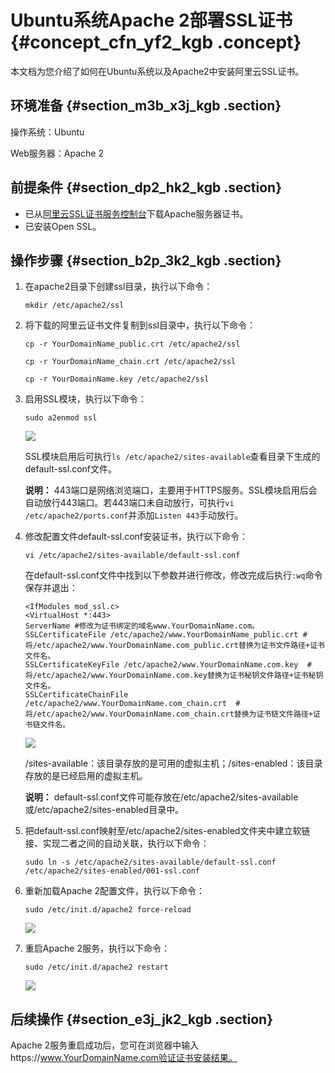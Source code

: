 # Ubuntu系统Apache 2部署SSL证书 {#concept_cfn_yf2_kgb .concept}

本文档为您介绍了如何在Ubuntu系统以及Apache2中安装阿里云SSL证书。

## 环境准备 {#section_m3b_x3j_kgb .section}

操作系统：Ubuntu

Web服务器：Apache 2

## 前提条件 {#section_dp2_hk2_kgb .section}

-   已从[阿里云SSL证书服务控制台](https://yundunnext.console.aliyun.com/?spm=5176.2020520155.aliyun_sidebar.30.25af2a528ujbXD&p=cas#/overview/cn-hangzhou)下载Apache服务器证书。
-   已安装Open SSL。

## 操作步骤 {#section_b2p_3k2_kgb .section}

1.  在apache2目录下创建ssl目录，执行以下命令：

    `mkdir /etc/apache2/ssl`

2.  将下载的阿里云证书文件复制到ssl目录中，执行以下命令：

    `cp -r YourDomainName_public.crt /etc/apache2/ssl`

    `cp -r YourDomainName_chain.crt /etc/apache2/ssl`

    `cp -r YourDomainName.key /etc/apache2/ssl`

3.  启用SSL模块，执行以下命令：

    `sudo a2enmod ssl`

    ![](http://static-aliyun-doc.oss-cn-hangzhou.aliyuncs.com/assets/img/93419/154883952036989_zh-CN.png)

    SSL模块启用后可执行`ls /etc/apache2/sites-available`查看目录下生成的default-ssl.conf文件。

    **说明：** 443端口是网络浏览端口，主要用于HTTPS服务。SSL模块启用后会自动放行443端口。若443端口未自动放行，可执行`vi /etc/apache2/ports.conf`并添加`Listen 443`手动放行。

4.  修改配置文件default-ssl.conf安装证书，执行以下命令：

    `vi /etc/apache2/sites-available/default-ssl.conf`

    在default-ssl.conf文件中找到以下参数并进行修改，修改完成后执行`:wq`命令保存并退出：

    ```language-javascript
    <IfModules mod_ssl.c>
    <VirtualHost *:443>  
    ServerName #修改为证书绑定的域名www.YourDomainName.com。
    SSLCertificateFile /etc/apache2/www.YourDomainName_public.crt #将/etc/apache2/www.YourDomainName.com_public.crt替换为证书文件路径+证书文件名。
    SSLCertificateKeyFile /etc/apache2/www.YourDomainName.com.key  #将/etc/apache2/www.YourDomainName.com.key替换为证书秘钥文件路径+证书秘钥文件名。
    SSLCertificateChainFile /etc/apache2/www.YourDomainName.com_chain.crt  #将/etc/apache2/www.YourDomainName.com_chain.crt替换为证书链文件路径+证书链文件名。
    
    ```

    ![](http://static-aliyun-doc.oss-cn-hangzhou.aliyuncs.com/assets/img/93419/154883952036991_zh-CN.png)

    /sites-available：该目录存放的是可用的虚拟主机；/sites-enabled：该目录存放的是已经启用的虚拟主机。

    **说明：** default-ssl.conf文件可能存放在/etc/apache2/sites-available或/etc/apache2/sites-enabled目录中。

5.  把default-ssl.conf映射至/etc/apache2/sites-enabled文件夹中建立软链接、实现二者之间的自动关联，执行以下命令：

    ```
    sudo ln -s /etc/apache2/sites-available/default-ssl.conf /etc/apache2/sites-enabled/001-ssl.conf
    ```

6.  重新加载Apache 2配置文件，执行以下命令：

    `sudo /etc/init.d/apache2 force-reload`

    ![](http://static-aliyun-doc.oss-cn-hangzhou.aliyuncs.com/assets/img/93419/154883952036992_zh-CN.png)

7.  重启Apache 2服务，执行以下命令：

    ```
    sudo /etc/init.d/apache2 restart
    ```

    ![](http://static-aliyun-doc.oss-cn-hangzhou.aliyuncs.com/assets/img/93419/154883952036993_zh-CN.png)


## 后续操作 {#section_e3j_jk2_kgb .section}

Apache 2服务重启成功后，您可在浏览器中输入https://www.YourDomainName.com验证证书安装结果。

